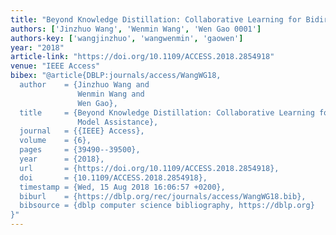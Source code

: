 ```yaml
---
title: "Beyond Knowledge Distillation: Collaborative Learning for Bidirectional Model Assistance"
authors: ['Jinzhuo Wang', 'Wenmin Wang', 'Wen Gao 0001']
authors-key: ['wangjinzhuo', 'wangwenmin', 'gaowen']
year: "2018"
article-link: "https://doi.org/10.1109/ACCESS.2018.2854918"
venue: "IEEE Access"
bibex: "@article{DBLP:journals/access/WangWG18,
  author    = {Jinzhuo Wang and
               Wenmin Wang and
               Wen Gao},
  title     = {Beyond Knowledge Distillation: Collaborative Learning for Bidirectional
               Model Assistance},
  journal   = {{IEEE} Access},
  volume    = {6},
  pages     = {39490--39500},
  year      = {2018},
  url       = {https://doi.org/10.1109/ACCESS.2018.2854918},
  doi       = {10.1109/ACCESS.2018.2854918},
  timestamp = {Wed, 15 Aug 2018 16:06:57 +0200},
  biburl    = {https://dblp.org/rec/journals/access/WangWG18.bib},
  bibsource = {dblp computer science bibliography, https://dblp.org}
}"
---
```


